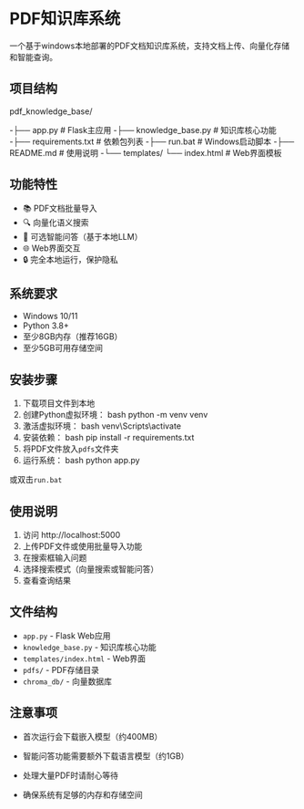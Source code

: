 # PDF知识库系统

一个基于windows本地部署的PDF文档知识库系统，支持文档上传、向量化存储和智能查询。

## 项目结构
pdf_knowledge_base/

-├── app.py                 # Flask主应用
-├── knowledge_base.py      # 知识库核心功能
-├── requirements.txt       # 依赖包列表
-├── run.bat               # Windows启动脚本
-├── README.md             # 使用说明
-└── templates/
    └── index.html         # Web界面模板


## 功能特性

- 📚 PDF文档批量导入
- 🔍 向量化语义搜索
- 🤖 可选智能问答（基于本地LLM）
- 🌐 Web界面交互
- 🔒 完全本地运行，保护隐私

## 系统要求

- Windows 10/11
- Python 3.8+
- 至少8GB内存（推荐16GB）
- 至少5GB可用存储空间

## 安装步骤

1. 下载项目文件到本地
2. 创建Python虚拟环境：
   bash
   python -m venv venv
3. 激活虚拟环境：
   bash
   venv\Scripts\activate
4. 安装依赖：
   bash
   pip install -r requirements.txt
5. 将PDF文件放入`pdfs`文件夹
6. 运行系统：
   bash
   python app.py

或双击`run.bat`

## 使用说明

1. 访问 http://localhost:5000
2. 上传PDF文件或使用批量导入功能
3. 在搜索框输入问题
4. 选择搜索模式（向量搜索或智能问答）
5. 查看查询结果

## 文件结构

- `app.py` - Flask Web应用
- `knowledge_base.py` - 知识库核心功能
- `templates/index.html` - Web界面
- `pdfs/` - PDF存储目录
- `chroma_db/` - 向量数据库

## 注意事项

- 首次运行会下载嵌入模型（约400MB）
- 智能问答功能需要额外下载语言模型（约1GB）
- 处理大量PDF时请耐心等待

- 确保系统有足够的内存和存储空间
